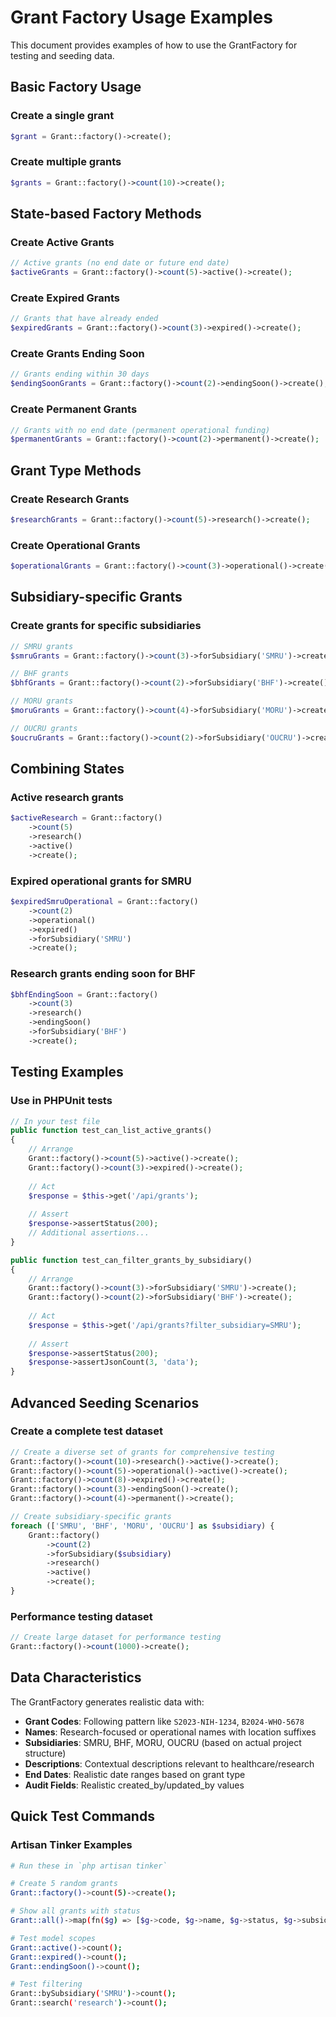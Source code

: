 # Grant Factory Usage Examples

This document provides examples of how to use the GrantFactory for testing and seeding data.

## Basic Factory Usage

### Create a single grant
```php
$grant = Grant::factory()->create();
```

### Create multiple grants
```php
$grants = Grant::factory()->count(10)->create();
```

## State-based Factory Methods

### Create Active Grants
```php
// Active grants (no end date or future end date)
$activeGrants = Grant::factory()->count(5)->active()->create();
```

### Create Expired Grants
```php
// Grants that have already ended
$expiredGrants = Grant::factory()->count(3)->expired()->create();
```

### Create Grants Ending Soon
```php
// Grants ending within 30 days
$endingSoonGrants = Grant::factory()->count(2)->endingSoon()->create();
```

### Create Permanent Grants
```php
// Grants with no end date (permanent operational funding)
$permanentGrants = Grant::factory()->count(2)->permanent()->create();
```

## Grant Type Methods

### Create Research Grants
```php
$researchGrants = Grant::factory()->count(5)->research()->create();
```

### Create Operational Grants
```php
$operationalGrants = Grant::factory()->count(3)->operational()->create();
```

## Subsidiary-specific Grants

### Create grants for specific subsidiaries
```php
// SMRU grants
$smruGrants = Grant::factory()->count(3)->forSubsidiary('SMRU')->create();

// BHF grants
$bhfGrants = Grant::factory()->count(2)->forSubsidiary('BHF')->create();

// MORU grants
$moruGrants = Grant::factory()->count(4)->forSubsidiary('MORU')->create();

// OUCRU grants
$oucruGrants = Grant::factory()->count(2)->forSubsidiary('OUCRU')->create();
```

## Combining States

### Active research grants
```php
$activeResearch = Grant::factory()
    ->count(5)
    ->research()
    ->active()
    ->create();
```

### Expired operational grants for SMRU
```php
$expiredSmruOperational = Grant::factory()
    ->count(2)
    ->operational()
    ->expired()
    ->forSubsidiary('SMRU')
    ->create();
```

### Research grants ending soon for BHF
```php
$bhfEndingSoon = Grant::factory()
    ->count(3)
    ->research()
    ->endingSoon()
    ->forSubsidiary('BHF')
    ->create();
```

## Testing Examples

### Use in PHPUnit tests
```php
// In your test file
public function test_can_list_active_grants()
{
    // Arrange
    Grant::factory()->count(5)->active()->create();
    Grant::factory()->count(3)->expired()->create();
    
    // Act
    $response = $this->get('/api/grants');
    
    // Assert
    $response->assertStatus(200);
    // Additional assertions...
}

public function test_can_filter_grants_by_subsidiary()
{
    // Arrange
    Grant::factory()->count(3)->forSubsidiary('SMRU')->create();
    Grant::factory()->count(2)->forSubsidiary('BHF')->create();
    
    // Act
    $response = $this->get('/api/grants?filter_subsidiary=SMRU');
    
    // Assert
    $response->assertStatus(200);
    $response->assertJsonCount(3, 'data');
}
```

## Advanced Seeding Scenarios

### Create a complete test dataset
```php
// Create a diverse set of grants for comprehensive testing
Grant::factory()->count(10)->research()->active()->create();
Grant::factory()->count(5)->operational()->active()->create();
Grant::factory()->count(8)->expired()->create();
Grant::factory()->count(3)->endingSoon()->create();
Grant::factory()->count(4)->permanent()->create();

// Create subsidiary-specific grants
foreach (['SMRU', 'BHF', 'MORU', 'OUCRU'] as $subsidiary) {
    Grant::factory()
        ->count(2)
        ->forSubsidiary($subsidiary)
        ->research()
        ->active()
        ->create();
}
```

### Performance testing dataset
```php
// Create large dataset for performance testing
Grant::factory()->count(1000)->create();
```

## Data Characteristics

The GrantFactory generates realistic data with:

- **Grant Codes**: Following pattern like `S2023-NIH-1234`, `B2024-WHO-5678`
- **Names**: Research-focused or operational names with location suffixes
- **Subsidiaries**: SMRU, BHF, MORU, OUCRU (based on actual project structure)
- **Descriptions**: Contextual descriptions relevant to healthcare/research
- **End Dates**: Realistic date ranges based on grant type
- **Audit Fields**: Realistic created_by/updated_by values

## Quick Test Commands

### Artisan Tinker Examples
```bash
# Run these in `php artisan tinker`

# Create 5 random grants
Grant::factory()->count(5)->create();

# Show all grants with status
Grant::all()->map(fn($g) => [$g->code, $g->name, $g->status, $g->subsidiary]);

# Test model scopes
Grant::active()->count();
Grant::expired()->count();
Grant::endingSoon()->count();

# Test filtering
Grant::bySubsidiary('SMRU')->count();
Grant::search('research')->count();
```